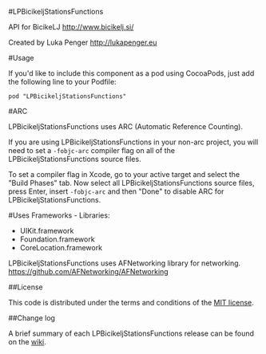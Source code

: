 #LPBicikeljStationsFunctions

API for BicikeLJ http://www.bicikelj.si/

Created by Luka Penger
http://lukapenger.eu

#Usage

If you'd like to include this component as a pod using CocoaPods, just add the following line to your Podfile:

`pod "LPBicikeljStationsFunctions"`

#ARC

LPBicikeljStationsFunctions uses ARC (Automatic Reference Counting).

If you are using LPBicikeljStationsFunctions in your non-arc project, you will need to set a `-fobjc-arc` compiler flag on all of the LPBicikeljStationsFunctions source files.

To set a compiler flag in Xcode, go to your active target and select the "Build Phases" tab. Now select all LPBicikeljStationsFunctions source files, press Enter, insert `-fobjc-arc` and then "Done" to disable ARC for LPBicikeljStationsFunctions.

#Uses Frameworks - Libraries:

* UIKit.framework
* Foundation.framework
* CoreLocation.framework

LPBicikeljStationsFunctions uses AFNetworking library for networking.
https://github.com/AFNetworking/AFNetworking

##License

This code is distributed under the terms and conditions of the [MIT license](https://github.com/luka1995/LPBicikeljStationsFunctions/blob/master/LICENSE).

##Change log

A brief summary of each LPBicikeljStationsFunctions release can be found on the [wiki](https://github.com/luka1995/LPBicikeljStationsFunctions/wiki/Change-log).